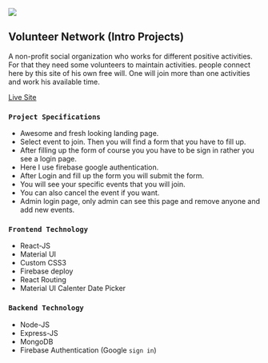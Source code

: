 ![](https://i.ibb.co/v16StXV/Group-1329.png) 

## Volunteer Network (Intro Projects)

A non-profit social organization who works for different positive activities. For that they need some  volunteers to maintain activities. people connect here by this site of his own free will. One will join more than one activities and work his available time. 

[Live Site](https://volunteer-network-d9618.web.app/)

### `Project Specifications`
- Awesome and fresh looking landing page.
- Select event to join. Then you will find a form that you have to fill up. 
- After filling up the form of course you you have to be sign in rather you see a login page. 
- Here I use firebase google authentication.
- After Login and fill up the form you will submit the form. 
- You will see your specific events that you will join. 
- You can also cancel the event if you want. 
- Admin login page, only admin can see this page and remove anyone and add new events. 

### `Frontend Technology` 
- React-JS 
- Material UI 
- Custom CSS3 
- Firebase deploy 
- React Routing 
- Material UI Calenter Date Picker 

### `Backend Technology`
- Node-JS 
- Express-JS 
- MongoDB 
- Firebase Authentication (Google `sign in`) 



